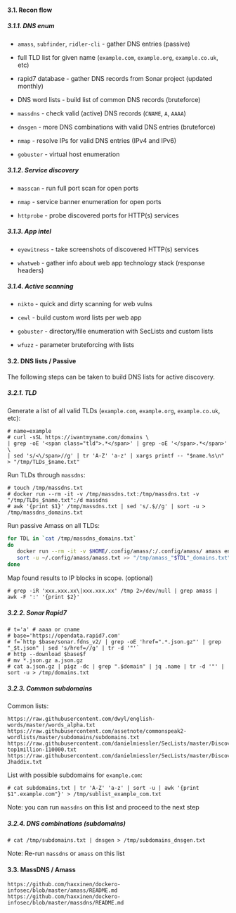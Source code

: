 #### 3.1. Recon flow

##### 3.1.1. DNS enum

- `amass`, `subfinder`, `ridler-cli` - gather DNS entries (passive)

- full TLD list for given name (`example.com`, `example.org`, `example.co.uk`, etc)

- rapid7 database - gather DNS records from Sonar project (updated monthly)

- DNS word lists - build list of common DNS records (bruteforce)

- `massdns` - check valid (active) DNS records (`CNAME`, `A`, `AAAA`)

- `dnsgen` - more DNS combinations with valid DNS entries (bruteforce)

- `nmap` - resolve IPs for valid DNS entries (IPv4 and IPv6)

- `gobuster` - virtual host enumeration

##### 3.1.2. Service discovery

- `masscan` - run full port scan for open ports

- `nmap` - service banner enumeration for open ports

- `httprobe` - probe discovered ports for HTTP(s) services

##### 3.1.3. App intel
	
- `eyewitness` - take screenshots of discovered HTTP(s) services
    
- `whatweb` - gather info about web app technology stack (response headers)

##### 3.1.4. Active scanning

- `nikto` - quick and dirty scanning for web vulns

- `cewl` - build custom word lists per web app

- `gobuster` - directory/file enumeration with SecLists and custom lists

- `wfuzz` - parameter bruteforcing with lists


#### 3.2. DNS lists / Passive

The following steps can be taken to build DNS lists for active discovery.

##### 3.2.1. TLD

Generate a list of all valid TLDs (`example.com`, `example.org`, `example.co.uk`, etc):
```
# name=example
# curl -sSL https://iwantmyname.com/domains \
| grep -oE '<span class="tld">.*</span>' | grep -oE '</span>.*</span>' \
| sed 's/<\/span>//g' | tr 'A-Z' 'a-z' | xargs printf -- "$name.%s\n" > "/tmp/TLDs_$name.txt"
```

Run TLDs through `massdns`:
```
# touch /tmp/massdns.txt
# docker run --rm -it -v /tmp/massdns.txt:/tmp/massdns.txt -v "/tmp/TLDs_$name.txt":/d massdns
# awk '{print $1}' /tmp/massdns.txt | sed 's/.$//g' | sort -u > /tmp/massdns_domains.txt
```

Run passive Amass on all TLDs: 
```bash
for TDL in `cat /tmp/massdns_domains.txt`
do
   docker run --rm -it -v $HOME/.config/amass/:/.config/amass/ amass enum -ip -w /x -d $TDL
   sort -u ~/.config/amass/amass.txt >> "/tmp/amass_"$TDL"_domains.txt"
done
```

Map found results to IP blocks in scope. (optional)
```
# grep -iR 'xxx.xxx.xx\|xxx.xxx.xx' /tmp 2>/dev/null | grep amass | awk -F ':' '{print $2}'
```

##### 3.2.2. Sonar Rapid7
```
# t='a' # aaaa or cname
# base='https://opendata.rapid7.com'
# f=`http $base/sonar.fdns_v2/ | grep -oE 'href=".*.json.gz"' | grep "_$t.json" | sed 's/href=//g' | tr -d '"'`
# http --download $base$f
# mv *.json.gz a.json.gz
# cat a.json.gz | pigz -dc | grep ".$domain" | jq .name | tr -d '"' | sort -u > /tmp/domains.txt
```

##### 3.2.3. Common subdomains

Common lists:
```
https://raw.githubusercontent.com/dwyl/english-words/master/words_alpha.txt
https://raw.githubusercontent.com/assetnote/commonspeak2-wordlists/master/subdomains/subdomains.txt
https://raw.githubusercontent.com/danielmiessler/SecLists/master/Discovery/DNS/subdomains-top1million-110000.txt
https://raw.githubusercontent.com/danielmiessler/SecLists/master/Discovery/DNS/dns-Jhaddix.txt
```

List with possible subdomains for `example.com`:
```
# cat subdomains.txt | tr 'A-Z' 'a-z' | sort -u | awk '{print $1".example.com"}' > /tmp/sublist_example_com.txt
```
Note: you can run `massdns` on this list and proceed to the next step

##### 3.2.4. DNS combinations (subdomains)

```
# cat /tmp/subdomains.txt | dnsgen > /tmp/subdomains_dnsgen.txt
```
Note: Re-run `massdns` or `amass` on this list

#### 3.3. MassDNS / Amass

```
https://github.com/haxxinen/dockero-infosec/blob/master/amass/README.md
https://github.com/haxxinen/dockero-infosec/blob/master/massdns/README.md
```
